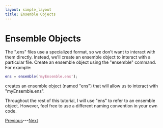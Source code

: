 ```yaml
---
layout: simple_layout
title: Ensemble Objects
---
```


# Ensemble Objects

The ".ens" files use a specialized format, so we don't want to interact with them directly. Instead, we'll create an ensemble object to interact with a particular file. Create an ensemble object using the "ensemble" command. For example:
```matlab
ens = ensemble('myEnsemble.ens');
```
creates an ensemble object (named "ens") that will allow us to interact with "myEnsemble.ens". 

Throughout the rest of this tutorial, I will use "ens" to refer to an ensemble object. However, feel free to use a different naming convention in your own code.

[Previous](save)---[Next](load)
